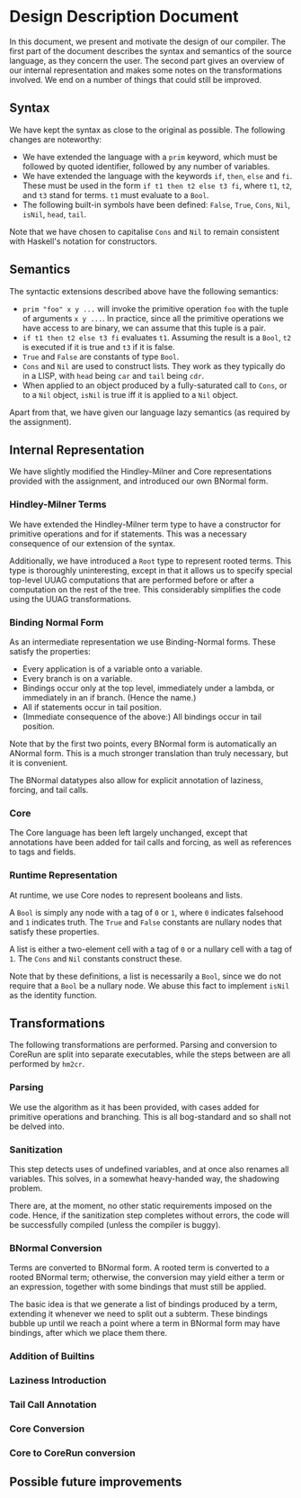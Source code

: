 # Design Description Document

In this document, we present and motivate the design of our compiler.  The first
part of the document describes the syntax and semantics of the source language,
as they concern the user.  The second part gives an overview of our internal
representation and makes some notes on the transformations involved.  We end on
a number of things that could still be improved.

## Syntax

We have kept the syntax as close to the original as possible.  The following
changes are noteworthy:

* We have extended the language with a `prim` keyword, which must be followed by
  quoted identifier, followed by any number of variables.
* We have extended the language with the keywords `if`, `then`, `else` and `fi`.
  These must be used in the form `if t1 then t2 else t3 fi`, where `t1`, `t2`,
  and `t3` stand for terms.  `t1` must evaluate to a `Bool`.
* The following built-in symbols have been defined: `False`, `True`, `Cons`,
  `Nil`, `isNil`, `head`, `tail`.

Note that we have chosen to capitalise `Cons` and `Nil` to remain consistent
with Haskell's notation for constructors.

## Semantics

The syntactic extensions described above have the following semantics:

* `prim "foo" x y ...` will invoke the primitive operation `foo` with the tuple
  of arguments `x y ...`.  In practice, since all the primitive operations we
  have access to are binary, we can assume that this tuple is a pair.
* `if t1 then t2 else t3 fi` evaluates `t1`.  Assuming the result is a `Bool`,
  `t2` is executed if it is true and `t3` if it is false.
* `True` and `False` are constants of type `Bool`.
* `Cons` and `Nil` are used to construct lists.  They work as they typically do
  in a LISP, with `head` being `car` and `tail` being `cdr`.
* When applied to an object produced by a fully-saturated call to `Cons`, or to
  a `Nil` object, `isNil` is true iff it is applied to a `Nil` object.

Apart from that, we have given our language lazy semantics (as required by the
assignment).

## Internal Representation

We have slightly modified the Hindley-Milner and Core representations provided
with the assignment, and introduced our own BNormal form.

### Hindley-Milner Terms

We have extended the Hindley-Milner term type to have a constructor for
primitive operations and for if statements.  This was a necessary consequence of
our extension of the syntax.

Additionally, we have introduced a `Root` type to represent rooted terms.  This
type is thoroughly uninteresting, except in that it allows us to specify
special top-level UUAG computations that are performed before or after a
computation on the rest of the tree.  This considerably simplifies the code
using the UUAG transformations.

### Binding Normal Form

As an intermediate representation we use Binding-Normal forms.  These satisfy
the properties:

* Every application is of a variable onto a variable.
* Every branch is on a variable.
* Bindings occur only at the top level, immediately under a lambda, or
  immediately in an if branch.  (Hence the name.)
* All if statements occur in tail position.
* (Immediate consequence of the above:) All bindings occur in tail position.

Note that by the first two points, every BNormal form is automatically an
ANormal form.  This is a much stronger translation than truly necessary, but it
is convenient.

The BNormal datatypes also allow for explicit annotation of laziness, forcing,
and tail calls.

### Core

The Core language has been left largely unchanged, except that annotations have
been added for tail calls and forcing, as well as references to tags and fields.

### Runtime Representation

At runtime, we use Core nodes to represent booleans and lists.

A `Bool` is simply any node with a tag of `0` or `1`, where `0` indicates
falsehood and `1` indicates truth.  The `True` and `False` constants are nullary
nodes that satisfy these properties.

A list is either a two-element cell with a tag of `0` or a nullary cell with a
tag of `1`.  The `Cons` and `Nil` constants construct these.

Note that by these definitions, a list is necessarily a `Bool`, since we do not
require that a `Bool` be a nullary node.  We abuse this fact to implement
`isNil` as the identity function.

## Transformations

The following transformations are performed.  Parsing and conversion to CoreRun
are split into separate executables, while the steps between are all performed
by `hm2cr`.

### Parsing

We use the algorithm as it has been provided, with cases added for primitive
operations and branching.  This is all bog-standard and so shall not be delved
into.

### Sanitization

This step detects uses of undefined variables, and at once also renames all
variables.  This solves, in a somewhat heavy-handed way, the shadowing problem.

There are, at the moment, no other static requirements imposed on the code.
Hence, if the sanitization step completes without errors, the code will be
successfully compiled (unless the compiler is buggy).

### BNormal Conversion

Terms are converted to BNormal form.  A rooted term is converted to a rooted
BNormal term; otherwise, the conversion may yield either a term or an
expression, together with some bindings that must still be applied.

The basic idea is that we generate a list of bindings produced by a term,
extending it whenever we need to split out a subterm.  These bindings bubble up
until we reach a point where a term in BNormal form may have bindings, after
which we place them there.

### Addition of Builtins

### Laziness Introduction

### Tail Call Annotation

### Core Conversion

### Core to CoreRun conversion

## Possible future improvements
